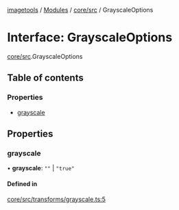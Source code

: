 [imagetools](../README.md) / [Modules](../modules.md) / [core/src](../modules/core_src.md) / GrayscaleOptions

# Interface: GrayscaleOptions

[core/src](../modules/core_src.md).GrayscaleOptions

## Table of contents

### Properties

- [grayscale](core_src.GrayscaleOptions.md#grayscale)

## Properties

### grayscale

• **grayscale**: ``""`` \| ``"true"``

#### Defined in

[core/src/transforms/grayscale.ts:5](https://github.com/JonasKruckenberg/imagetools/blob/04cb552/packages/core/src/transforms/grayscale.ts#L5)
